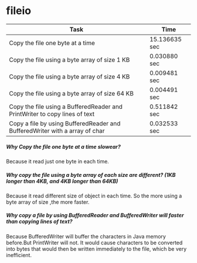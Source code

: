 # fileio 
Task | Time
------|------
Copy the file one byte at a time|15.136635 sec
Copy the file using a byte array of size 1 KB|0.030880 sec
Copy the file using a byte array of size 4 KB|0.009481 sec
Copy the file using a byte array of size 64 KB|0.004491 sec
Copy the file using a BufferedReader and PrintWriter to copy lines of text|0.511842 sec
Copy a file by using BufferedReader and BufferedWriter with a array of char|0.032533 sec

##### Why Copy the file one byte at a time slowear?
Because it read just one byte in each time.

##### Why copy the file using a byte array of each size are different? (1KB longer than 4KB, and 4KB longer than 64KB)
Because it read different size of object in each time. So the more using a byte array of size ,the more faster.

##### Why copy a file by using BufferedReader and BufferedWriter will faster than copying lines of text?
Because BufferedWriter will buffer the characters in Java memory before.But PrintWriter will not. It would cause characters to be converted into bytes that would then be written immediately to the file, which be very inefficient.

